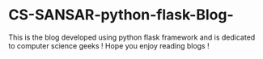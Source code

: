 # CS-SANSAR-python-flask-Blog-
This is the blog developed using python flask framework and is dedicated to computer science geeks ! Hope you enjoy reading blogs !
